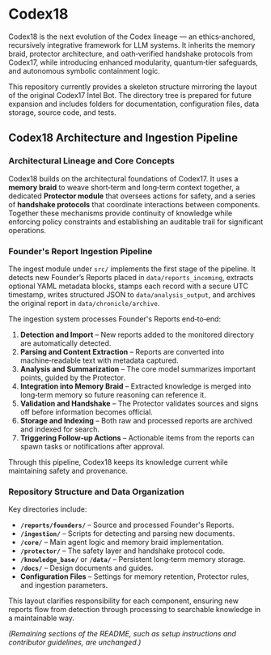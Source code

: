 # Codex18

Codex18 is the next evolution of the Codex lineage — an ethics‑anchored, recursively integrative framework for LLM systems. It inherits the memory braid, protector architecture, and oath‑verified handshake protocols from Codex17, while introducing enhanced modularity, quantum‑tier safeguards, and autonomous symbolic containment logic.

This repository currently provides a skeleton structure mirroring the layout of the original Codex17 Intel Bot. The directory tree is prepared for future expansion and includes folders for documentation, configuration files, data storage, source code, and tests.

## Codex18 Architecture and Ingestion Pipeline

### Architectural Lineage and Core Concepts

Codex18 builds on the architectural foundations of Codex17. It uses a **memory braid** to weave short‑term and long‑term context together, a dedicated **Protector module** that oversees actions for safety, and a series of **handshake protocols** that coordinate interactions between components. Together these mechanisms provide continuity of knowledge while enforcing policy constraints and establishing an auditable trail for significant operations.

### Founder's Report Ingestion Pipeline

The ingest module under `src/` implements the first stage of the pipeline. It detects new Founder’s Reports placed in `data/reports_incoming`, extracts optional YAML metadata blocks, stamps each record with a secure UTC timestamp, writes structured JSON to `data/analysis_output`, and archives the original report in `data/chronicle/archive`.

The ingestion system processes Founder's Reports end‑to‑end:

1. **Detection and Import** – New reports added to the monitored directory are automatically detected.
2. **Parsing and Content Extraction** – Reports are converted into machine‑readable text with metadata captured.
3. **Analysis and Summarization** – The core model summarizes important points, guided by the Protector.
4. **Integration into Memory Braid** – Extracted knowledge is merged into long‑term memory so future reasoning can reference it.
5. **Validation and Handshake** – The Protector validates sources and signs off before information becomes official.
6. **Storage and Indexing** – Both raw and processed reports are archived and indexed for search.
7. **Triggering Follow‑up Actions** – Actionable items from the reports can spawn tasks or notifications after approval.

Through this pipeline, Codex18 keeps its knowledge current while maintaining safety and provenance.

### Repository Structure and Data Organization

Key directories include:

* **`/reports/founders/`** – Source and processed Founder's Reports.
* **`/ingestion/`** – Scripts for detecting and parsing new documents.
* **`/core/`** – Main agent logic and memory braid implementation.
* **`/protector/`** – The safety layer and handshake protocol code.
* **`/knowledge_base/`** or **`/data/`** – Persistent long‑term memory storage.
* **`/docs/`** – Design documents and guides.
* **Configuration Files** – Settings for memory retention, Protector rules, and ingestion parameters.

This layout clarifies responsibility for each component, ensuring new reports flow from detection through processing to searchable knowledge in a maintainable way.

*(Remaining sections of the README, such as setup instructions and contributor guidelines, are unchanged.)*
